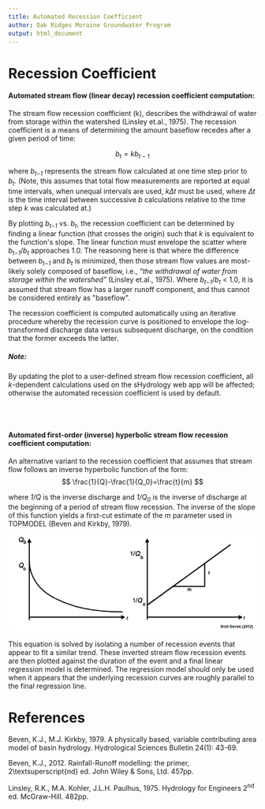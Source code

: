 ```yaml
---
title: Automated Recession Coefficient 
author: Oak Ridges Moraine Groundwater Program
output: html_document
---
```



# Recession Coefficient


#### Automated stream flow (linear decay) recession coefficient computation:

The stream flow recession coefficient (k), describes the withdrawal of water from storage within the watershed (Linsley et.al., 1975).  The recession coefficient is a means of determining the amount baseflow recedes after a given period of time:

$$ b_t=kb_{t-1} $$

where *b<sub>t−1</sub>* represents the stream flow calculated at one time step prior to *b<sub>t</sub>*. (Note, this assumes that total flow measurements are reported at equal time intervals, when unequal intervals are used, *k∆t* must be used, where *∆t* is the time interval between successive *b* calculations relative to the time step *k* was calculated at.)

By plotting *b<sub>t−1</sub>* vs. *b<sub>t</sub>*, the recession coefficient can be determined by finding a linear function (that crosses the origin) such that *k* is equivalent to the function's slope. The linear function must envelope the scatter where *b<sub>t−1</sub>*/*b<sub>t</sub>* approaches 1.0. The reasoning here is that where the difference between *b<sub>t−1</sub>* and *b<sub>t</sub>* is minimized, then those stream flow values are most-likely solely composed of baseflow, i.e., *"the withdrawal of water from storage within the watershed"* (Linsley et.al., 1975). Where *b<sub>t−1</sub>*/*b<sub>t</sub>* < 1.0, it is assumed that stream flow has a larger runoff component, and thus cannot be considered entirely as "baseflow". 

The recession coefficient is computed automatically using an iterative procedure whereby the recession curve is positioned to envelope the log-transformed discharge data versus subsequent discharge, on the condition that the former exceeds the latter.

##### Note:

By updating the plot to a user-defined stream flow recession coefficient, all *k*-dependent calculations used on the sHydrology web app will be affected; otherwise the automated recession coefficient is used by default.

<br><br>

#### Automated first-order (inverse) hyperbolic stream flow recession coefficient computation:

An alternative variant to the recession coefficient that assumes that stream flow follows an inverse hyperbolic function of the form: $$ \frac{1}{Q}-\frac{1}{Q_0}=\frac{t}{m} $$

where *1/Q* is the inverse discharge and *1/Q<sub>0</sub>* is the inverse of discharge at the beginning of a period of stream flow recession. The inverse of the slope of this function yields a first-cut estimate of the *m* parameter used in TOPMODEL (Beven and Kirkby, 1979).

![from Beven (2012)](fig/topmodel_m.png)

This equation is solved by isolating a number of recession events that appear to fit a similar trend. These inverted stream flow recession events are then plotted against the duration of the event and a final linear regression model is determined. The regression model should only be used when it appears that the underlying recession curves are roughly parallel to the final regression line.

# References

Beven, K.J., M.J. Kirkby, 1979. A physically based, variable contributing area model of basin hydrology. Hydrological Sciences Bulletin 24(1): 43-69.

Beven, K.J., 2012. Rainfall-Runoff modelling: the primer, 2\textsuperscript{nd} ed. John Wiley \& Sons, Ltd. 457pp.

Linsley, R.K., M.A. Kohler, J.L.H. Paulhus, 1975. Hydrology for Engineers 2<sup>nd</sup> ed. McGraw-Hill. 482pp.
